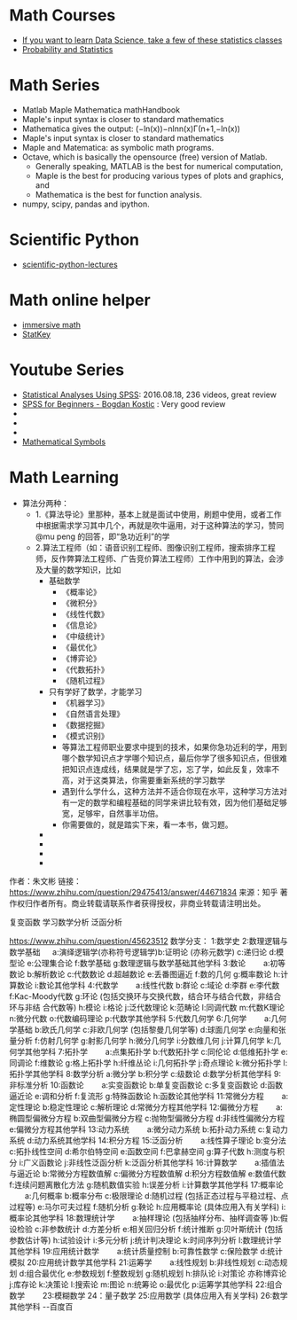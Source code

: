 # Math Courses
* [If you want to learn Data Science, take a few of these statistics classes](https://medium.freecodecamp.org/if-you-want-to-learn-data-science-take-a-few-of-these-statistics-classes-9bbabab098b9)
* [Probability and Statistics](https://www.coursera.org/browse/data-science/probability-and-statistics?languages=en)

# Math Series
* Matlab Maple Mathematica mathHandbook
* Maple's input syntax is closer to standard mathematics
* Mathematica gives the output: (−ln(x))−nlnn(x)Γ(n+1,−ln(x))
* Maple's input syntax is closer to standard mathematics
* Maple and Matematica:  as symbolic math programs.
* Octave, which is basically the opensource (free) version of Matlab. 
	* Generally speaking, MATLAB is the best for numerical computation, 
	* Maple is the best for producing various types of plots and graphics, and 
	* Mathematica is the best for function analysis.
* numpy, scipy, pandas and ipython.

# Scientific Python
* [scientific-python-lectures](https://github.com/jrjohansson/scientific-python-lectures)



# Math online helper
* [immersive math](http://immersivemath.com/ila/learnmore.html)
* [StatKey](http://www.lock5stat.com/StatKey/)

# Youtube Series
* [Statistical Analyses Using SPSS](https://www.youtube.com/playlist?list=PLdlFfrVsmlvCh6ujfgUsd3CEZ4Ei1XqQ2):  2016.08.18, 236 videos, great review
* [SPSS for Beginners - Bogdan Kostic](https://www.youtube.com/playlist?list=PLVI_iGT5ZuRmOCiiTc8E0A8cjnVmEK6i4) : Very good review
* []()
* []()
* []()
* [Mathematical Symbols](http://www.rapidtables.com/math/symbols/Basic_Math_Symbols.htm)

# Math Learning
* 算法分两种：
	* 1.《算法导论》里那种，基本上就是面试中使用，刷题中使用，或者工作中根据需求学习其中几个，再就是吹牛逼用，对于这种算法的学习，赞同 @mu peng 的回答，即“急功近利”的学 
	* 2.算法工程师（如：语音识别工程师、图像识别工程师，搜索排序工程师，反作弊算法工程师、广告竞价算法工程师）工作中用到的算法，会涉及大量的数学知识，比如
		* 基础数学
			* 《概率论》
			* 《微积分》
			* 《线性代数》
			* 《信息论》
			* 《中级统计》
			* 《最优化》
			* 《博弈论》
			* 《代数拓扑》
			* 《随机过程》	
		* 只有学好了数学，才能学习
			* 《机器学习》
			* 《自然语言处理》
			* 《数据挖掘》
			* 《模式识别》
			* 等算法工程师职业要求中提到的技术，如果你急功近利的学，用到哪个数学知识点才学哪个知识点，最后你学了很多知识点，但很难把知识点连成线，结果就是学了忘，忘了学，如此反复，效率不高，对于这类算法，你需要重新系统的学习数学
			* 遇到什么学什么，这种方法并不适合你现在水平，这种学习方法对有一定的数学和编程基础的同学来讲比较有效，因为他们基础足够宽，足够牢，自然事半功倍。
			* 你需要做的，就是踏实下来，看一本书，做习题。
		*
		*		
		*
		*
作者：朱文彬
链接：https://www.zhihu.com/question/29475413/answer/44671834
来源：知乎
著作权归作者所有。商业转载请联系作者获得授权，非商业转载请注明出处。

复变函数
学习数学分析
泛函分析

https://www.zhihu.com/question/45623512
数学分支： 
1:数学史 
2:数理逻辑与数学基础 　
	a:演绎逻辑学(亦称符号逻辑学)b:证明论 (亦称元数学) c:递归论 d:模型论 e:公理集合论 f:数学基础 g:数理逻辑与数学基础其他学科 
3:数论 
　　a:初等数论 b:解析数论 c:代数数论 d:超越数论 e:丢番图逼近 f:数的几何 g:概率数论 h:计算数论 i:数论其他学科 
4:代数学 
　　a:线性代数 b:群论 c:域论 d:李群 e:李代数 f:Kac-Moody代数 g:环论 (包括交换环与交换代数，结合环与结合代数，非结合环与非结 合代数等) h:模论 i:格论 j:泛代数理论 k:范畴论 l:同调代数 m:代数K理论 n:微分代数 o:代数编码理论 p:代数学其他学科
5:代数几何学 6:几何学 
　　a:几何学基础 b:欧氏几何学 c:非欧几何学 (包括黎曼几何学等) d:球面几何学 e:向量和张量分析 f:仿射几何学 g:射影几何学 h:微分几何学 i:分数维几何 j:计算几何学 k:几何学其他学科
7:拓扑学 
　　a:点集拓扑学 b:代数拓扑学 c:同伦论 d:低维拓扑学 e:同调论 f:维数论 g:格上拓扑学 h:纤维丛论 i:几何拓扑学 j:奇点理论 k:微分拓扑学 l:拓扑学其他学科 
8:数学分析
a:微分学 b:积分学 c:级数论 d:数学分析其他学科 
9:非标准分析 10:函数论 
　　a:实变函数论 b:单复变函数论 c:多复变函数论 d:函数逼近论 e:调和分析 f:复流形 g:特殊函数论 h:函数论其他学科 
11:常微分方程 
　　a:定性理论 b:稳定性理论 c:解析理论 d:常微分方程其他学科 
12:偏微分方程 
　　a:椭圆型偏微分方程 b:双曲型偏微分方程 c:抛物型偏微分方程 d:非线性偏微分方程 e:偏微分方程其他学科 
13:动力系统 
　　a:微分动力系统 b:拓扑动力系统 c:复动力系统 d:动力系统其他学科 
14:积分方程 15:泛函分析 
　　a:线性算子理论 b:变分法 c:拓扑线性空间 d:希尔伯特空间 e:函数空间 f:巴拿赫空间 g:算子代数 h:测度与积分 i:广义函数论 j:非线性泛函分析 k:泛函分析其他学科 
16:计算数学 
　　a:插值法与逼近论 b:常微分方程数值解 c:偏微分方程数值解 d:积分方程数值解 e:数值代数 f:连续问题离散化方法 g:随机数值实验 h:误差分析 i:计算数学其他学科 
17:概率论 
　　a:几何概率 b:概率分布 c:极限理论 d:随机过程 (包括正态过程与平稳过程、点过程等) e:马尔可夫过程 f:随机分析 g:鞅论 h:应用概率论 (具体应用入有关学科) i:概率论其他学科
18:数理统计学 
　　a:抽样理论 (包括抽样分布、抽样调查等 )b:假设检验 c:非参数统计 d:方差分析 e:相关回归分析 f:统计推断 g:贝叶斯统计 (包括参数估计等) h:试验设计 i:多元分析 j:统计判决理论 k:时间序列分析 l:数理统计学其他学科 
19:应用统计数学 
　　a:统计质量控制 b:可靠性数学 c:保险数学 d:统计模拟 
20:应用统计数学其他学科 21:运筹学 
　　a:线性规划 b:非线性规划 c:动态规划 d:组合最优化 e:参数规划 f:整数规划 g:随机规划 h:排队论 i:对策论 亦称博弈论 j:库存论 k:决策论 l:搜索论 m:图论 n:统筹论 o:最优化 p:运筹学其他学科 
22:组合数学 　　23:模糊数学 24：量子数学 25:应用数学 (具体应用入有关学科) 26:数学其他学科 --百度百